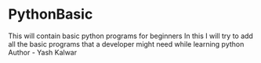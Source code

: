 # PythonBasic
This will contain basic python programs for beginners
In this I will try to add all the basic programs that a developer might need while learning python
Author - Yash Kalwar
